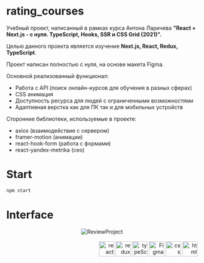 # rating_courses

Учебный проект, написанный в рамках курса Антона Ларичева **"React + Next.js - с нуля. TypeScript, Hooks, SSR и CSS Grid (2021)".**

Целью данного проекта является изучение **Next.js, React, Redux, TypeScript**.

Проект написан полностью с нуля, на основе макета Figma.

Основной реализованный функционал:
  - Работа с API (поиск онлайн-курсов для обучения в разных сферах)
  - CSS анимация
  - Доступность ресурса для людей с ограниченными возможностями
  - Адаптивная верстка как для ПК так и для мобильных устройств

Сторонние библиотеки, используемые в проекте:
  - axios (взаимодействие с сервером)
  - framer-motion (анимации)
  - react-hook-form (работа с формами)
  - react-yandex-metrika (сео)

# Start
```bash
npm start
```
# Interface
<div align="center"><img src="https://i.ibb.co/phRw9Z5/ezgif-com-gif-maker.gif" alt="ReviewProject" border="0"></div>
</br>
<div align="right">
  <img src="https://i.ibb.co/XLPJSyM/react-icon.png" alt="react" height="40px"/>
  <img src="https://i.ibb.co/PrCNpDg/redux-icon.png" alt="redux" height="40px"/>
  <img src="https://i.ibb.co/5n6NZh2/typescript-icon.png" alt="typeScript" height="40px"/>
  <img src="https://i.ibb.co/dWj57LQ/figma-icon.png" alt="Figma" height="40px"/>
  <img src="https://i.ibb.co/72YpBjg/icons8-css-60.png" alt="css" height="40px"/>
  <img src="https://i.ibb.co/R6XVMZt/html-icon.png" alt="html" height="40px"/>
</div>
